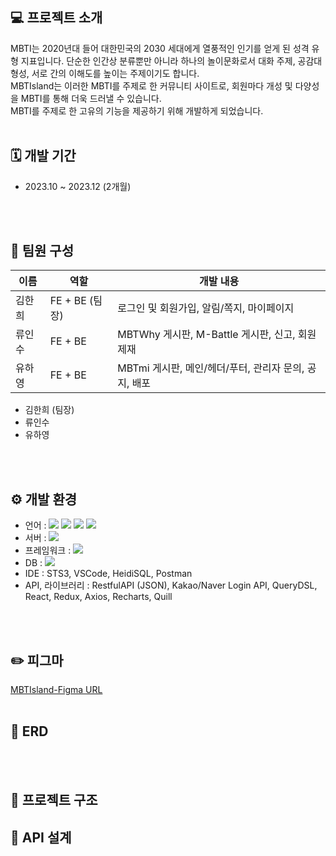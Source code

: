 ## 💻 프로젝트 소개
MBTI는 2020년대 들어 대한민국의 2030 세대에게 열풍적인 인기를 얻게 된 성격 유형 지표입니다.
단순한 인간상 분류뿐만 아니라 하나의 놀이문화로서 대화 주제, 공감대 형성, 서로 간의 이해도를 높이는 주제이기도 합니다.
<br>
MBTIsland는 이러한 MBTI를 주제로 한 커뮤니티 사이트로, 회원마다 개성 및 다양성을 MBTI를 통해 더욱 드러낼 수 있습니다.
<br>
MBTI를 주제로 한 고유의 기능을 제공하기 위해 개발하게 되었습니다.
<br>
<br>

## 🗓️ 개발 기간
* 2023.10 ~ 2023.12 (2개월)
<br>
<br>

## 👥 팀원 구성
|이름|역할|개발 내용|
|---|---|-----|
|김한희|FE + BE (팀장)|로그인 및 회원가입, 알림/쪽지, 마이페이지|
|류인수|FE + BE|MBTWhy 게시판, M-Battle 게시판, 신고, 회원 제재|
|유하영|FE + BE|MBTmi 게시판, 메인/헤더/푸터, 관리자 문의, 공지, 배포|
* 김한희 (팀장)
* 류인수
* 유하영
<br>
<br>

## ⚙ 개발 환경
* 언어 : <img src="https://img.shields.io/badge/Java-007396?style=flat&logo=OpenJDK&logoColor=white"/> <img src="https://img.shields.io/badge/HTML5-E34F26?style=flat&logo=html5&logoColor=white"/> <img src="https://img.shields.io/badge/CSS-1572B6?style=flat&logo=css3&logoColor=white"/> <img src="https://img.shields.io/badge/JavaScript-F7DF1E?style=flat&logo=javascript&logoColor=white"/>
* 서버 : <img src="https://img.shields.io/badge/AWS EC2-FF9900?style=flat&logo=amazonec2&logoColor=white"/>
* 프레임워크 : <img src="https://img.shields.io/badge/Spring Boot-6DB33F?style=flat&logo=springboot&logoColor=white">
* DB : <img src="https://img.shields.io/badge/MariaDB-003545?style=flat&logo=mariadb&logoColor=white">
* IDE : STS3, VSCode, HeidiSQL, Postman
* API, 라이브러리 : RestfulAPI (JSON), Kakao/Naver Login API, QueryDSL, React, Redux, Axios, Recharts, Quill
<br>
<br>

## ✏️ 피그마
[MBTIsland-Figma URL](https://www.figma.com/design/Afu0ZnaOYMVVww6cZbuUZL/MBTIsland?node-id=0-1&t=jETTpPduKKxEr9YW-1)
<br>
<br>

## 💾 ERD

<br>
<br>

## 🔧 프로젝트 구조

## 📃 API 설계
